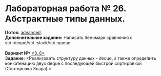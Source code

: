 # Лабораторная работа № 26. Абстрактные типы данных.
**Поток:** <ins>advanced</ins>.</br>**Дополнительное задание:** Написать бенчмарк сравнения с std::deque/std::stack/std::queue</br></br>**Вариант №:** <ins><3, 6></ins></br>**Задание:** <Реализовать структуру данных - deque, а также определить конкатенацию двух deque с последующей быстрой сортировкой (Сортировка Хоара).>
